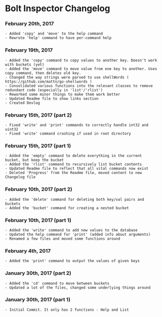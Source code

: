 # Bolt Inspector Changelog

### February 20th, 2017
```
- Added 'copy' and 'move' to the help command
- Rewrote 'help' command to have per-command help
```

### February 19th, 2017
```
- Added the 'copy' command to copy values to another key. Doesn't work with buckets (yet)
- Added the 'move' command to move value from one key to another. Uses copy command, then deletes old key.
- Changed the way strings were parsed to use shellWords ( https://github.com/mattn/go-shellwords )
- Consolidated various functions into the relevant classes to remove redundant code (especially in 'list'/'rlist')
- Reworked some minor things to make them work better 
- Updated Readme file to show links section
- Created Devlog
```

### February 15th, 2017 (part 2)
```
- Fixed 'write' and 'print' commands to correctly handle int32 and uint32
- Fixed 'write' command crashing if used in root directory
```

### February 15th, 2017 (part 1)
```
- Added the 'empty' command to delete everything in the current bucket, but keep the bucket
- Added the 'rlist' command to recursively list bucket contents
- Updated Readme file to reflect that all vital commands now exist
- Deleted 'Progress' from the Readme file, moved content to new Changelog file
```

### February 10th, 2017 (part 2)
```
- Added the 'delete' command for deleting both key/val pairs and buckets
- Added the 'bucket' command for creating a nested bucket
```

### February 10th, 2017 (part 1)
```
- Added the 'write' command to add new values to the database
- Updated the help command for 'print' (added info about arguments)
- Renamed a few files and moved some functions around
```

### February 4th, 2017
```
- Added the 'print' command to output the values of given keys
```

### January 30th, 2017 (part 2)
```
- Added the 'cd' command to move between buckets
- Updated a lot of the files, changed some underlying things around
```

### January 30th, 2017 (part 1)
```
- Initial Commit. It only has 2 functions - Help and List
```
